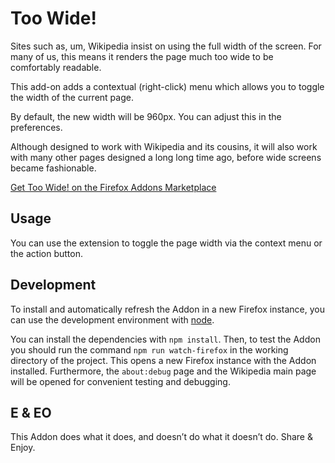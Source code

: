 # Too Wide!

Sites such as, um, Wikipedia insist on using the full width of the screen.
For many of us, this means it renders the page much too wide to be comfortably readable.

This add-on adds a contextual (right-click) menu which allows you to toggle the width of the current page.

By default, the new width will be 960px. You can adjust this in the preferences.

Although designed to work with Wikipedia and its cousins, it will also work with many other pages
designed a long long time ago, before wide screens became fashionable.

[Get Too Wide! on the Firefox Addons Marketplace](https://addons.mozilla.org/en-US/firefox/addon/too-wide/)

## Usage
You can use the extension to toggle the page width via the context menu or the action button.

## Development
To install and automatically refresh the Addon in a new Firefox instance, you can use the development environment with [node](https://nodejs.org/en/).

You can install the dependencies with `npm install`.
Then, to test the Addon you should run the command `npm run watch-firefox` in the working directory of the project. This opens a new Firefox instance with the Addon installed. Furthermore, the `about:debug` page and the Wikipedia main page will be opened for convenient testing and debugging.

## E & EO

This Addon does what it does, and doesn’t do what it doesn’t do. Share & Enjoy.
